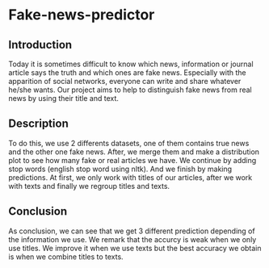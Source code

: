 # Fake-news-predictor


## Introduction


Today it is sometimes difficult to know which news, information or journal article says the truth and which ones are fake news. Especially with the apparition of social networks, everyone can write and share whatever he/she wants. 
Our project aims to help to distinguish fake news from real news by using their title and text. 


## Description
To do this, we use 2 differents datasets, one of them contains true news and the other one fake news. 
After, we merge them and make a distribution plot to see how many fake or real articles we have. 
We continue by adding stop words (english stop word using nltk). 
And we finish by making predictions. At first, we only work with titles of our articles, after we work with texts and finally we regroup titles and texts. 


## Conclusion

As conclusion, we can see that we get 3 different prediction depending of the information we use. We remark that the accurcy is weak when we only use titles. We improve it when we use texts but the best accuracy we obtain is when we combine titles to texts. 

